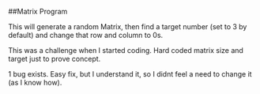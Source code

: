 ##Matrix Program

This will generate a random Matrix, then find a target number (set to 3 by default) and change that row and column to 0s.

This was a challenge when I started coding. Hard coded matrix size and target just to prove concept.

1 bug exists. Easy fix, but I understand it, so I didnt feel a need to change it (as I know how).
